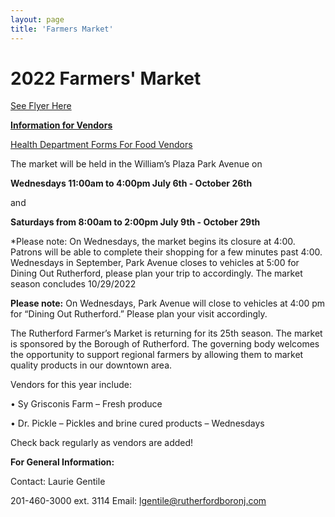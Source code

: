 ```yaml
---
layout: page
title: 'Farmers Market'
---
```


# 2022 Farmers' Market       

[See Flyer Here](https://storage.googleapis.com/static.rutherford-nj.com/farmers-market/FarmersMarket2022.pdf)

**[Information for Vendors](https://storage.googleapis.com/static.rutherford-nj.com/farmers-market/2022_FarmersMarket_VendorInfo.pdf)**

[Health Department Forms For Food Vendors](/departments/health/forms/)

The market will be held in the William’s Plaza Park Avenue on

**Wednesdays 11:00am to 4:00pm July 6th - October 26th** 

and

**Saturdays from 8:00am to 2:00pm July 9th - October 29th**

*Please note: On Wednesdays, the market begins its closure at 4:00. Patrons will be able to complete their shopping for a few minutes past 4:00. Wednesdays in September, Park Avenue closes to vehicles at 5:00 for Dining Out Rutherford, please plan your trip to accordingly. The market season concludes 10/29/2022


**Please note:** On Wednesdays, Park Avenue will close to vehicles at 4:00 pm for “Dining Out Rutherford.” Please plan your visit accordingly.

The Rutherford Farmer’s Market is returning for its 25th season. The market is sponsored by the Borough of Rutherford. The governing body welcomes the opportunity to support regional farmers by allowing them to market quality products in our downtown area. 


Vendors for this year include:

• Sy Grisconis Farm – Fresh produce

• Dr. Pickle – Pickles and brine cured products – Wednesdays

Check back regularly as vendors are added!

**For General Information:**

Contact: Laurie Gentile

201-460-3000 ext. 3114 Email: lgentile@rutherfordboronj.com
